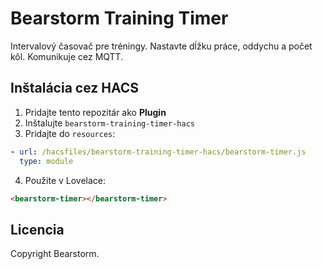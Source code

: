 
# Bearstorm Training Timer

Intervalový časovač pre tréningy. Nastavte dĺžku práce, oddychu a počet kôl. Komunikuje cez MQTT.

## Inštalácia cez HACS
1. Pridajte tento repozitár ako **Plugin**
2. Inštalujte `bearstorm-training-timer-hacs`
3. Pridajte do `resources`:
```yaml
- url: /hacsfiles/bearstorm-training-timer-hacs/bearstorm-timer.js
  type: module
```
4. Použite v Lovelace:
```html
<bearstorm-timer></bearstorm-timer>
```

## Licencia
Copyright Bearstorm.
